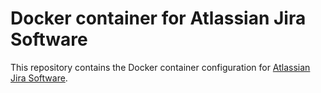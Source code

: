 # Docker container for Atlassian Jira Software

This repository contains the Docker container configuration for
[Atlassian Jira Software](https://www.atlassian.com/software/jira).

